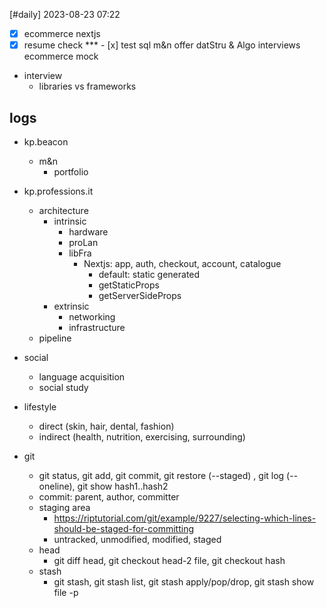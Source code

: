 [#daily]
2023-08-23
07:22


- [x] ecommerce nextjs
- [x] resume check
*** - [x] test
sql
m&n 
	offer
datStru & Algo
interviews
ecommerce mock

- interview
	- libraries vs frameworks
## logs

- kp.beacon
	- m&n
		- portfolio
- kp.professions.it
	- architecture
		- intrinsic
			- hardware
			- proLan
			- libFra
				- Nextjs: app, auth, checkout, account, catalogue
					- default: static generated
					- getStaticProps
					- getServerSideProps
		- extrinsic
			- networking
			- infrastructure
	- pipeline
- social
	- language acquisition
	- social study
- lifestyle
	- direct (skin, hair, dental, fashion)
	- indirect (health, nutrition, exercising, surrounding)

- git
	- git status, git add, git commit, git restore (--staged) , git log (--oneline), git show hash1..hash2
	- commit: parent, author, committer
	- staging area
		- https://riptutorial.com/git/example/9227/selecting-which-lines-should-be-staged-for-committing
		- untracked, unmodified, modified, staged
	- head
		- git diff head, git checkout head-2 file, git checkout hash 
	- stash
		- git stash, git stash list, git stash apply/pop/drop, git stash show file -p